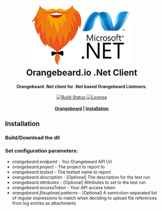 <h1 align="center">
  <a href="https://github.com/orangebeard-io/dotnet-client">
    <img src="https://raw.githubusercontent.com/orangebeard-io/dotnet-client/master/.github/logo.svg" alt="Orangebeard.io .Net Client" height="200">
  </a>
  <br>Orangebeard.io .Net Client<br>
</h1>

<h4 align="center">Orangebeard .Net client for .Net based Orangebeard Listeners.</h4>

<p align="center">
  <a href="https://github.com/orangebeard-io/java-client/actions">
    <img src="https://img.shields.io/github/workflow/status/orangebeard-io/java-client/release?style=flat-square"
      alt="Build Status" />
  </a>
  <a href="https://github.com/orangebeard-io/java-client/blob/master/LICENSE">
    <img src="https://img.shields.io/github/license/orangebeard-io/dotnet-client?style=flat-square"
      alt="License" />
  </a>
</p>

<div align="center">
  <h4>
    <a href="https://orangebeard.io">Orangebeard</a> |
    <a href="#installation">Installation</a>
  </h4>
</div>

## Installation

### Build/Download the dll
### Set configuration parameters:
 - *orangebeard.endpoint* - You Orangebeard API Url
 - *orangebeard.project* - The project to report to
 - *orangebeard.testset* - The testset name to report
 - *orangebeard.description* - [Optional] The description for the test run
 - *orangebeard.attributes* - [Optional] Attributes to set to the test run
 - *orangebeard.accessToken* - Your API access token
 - *orangebeard.fileupload.patterns* - [Optional] A semicolon-separated list of regular expressions to match when deciding to upload file references from log entries as attachments
